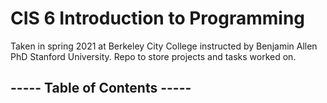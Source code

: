 # CIS 6 Introduction to Programming

Taken in spring  2021 at Berkeley City College instructed by Benjamin Allen PhD Stanford University.
Repo to store projects and tasks worked on.

## ----- Table of Contents -----
